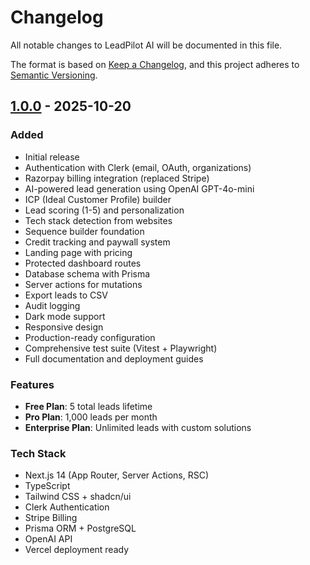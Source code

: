 # Changelog

All notable changes to LeadPilot AI will be documented in this file.

The format is based on [Keep a Changelog](https://keepachangelog.com/en/1.0.0/),
and this project adheres to [Semantic Versioning](https://semver.org/spec/v2.0.0.html).

## [1.0.0] - 2025-10-20

### Added
- Initial release
- Authentication with Clerk (email, OAuth, organizations)
- Razorpay billing integration (replaced Stripe)
- AI-powered lead generation using OpenAI GPT-4o-mini
- ICP (Ideal Customer Profile) builder
- Lead scoring (1-5) and personalization
- Tech stack detection from websites
- Sequence builder foundation
- Credit tracking and paywall system
- Landing page with pricing
- Protected dashboard routes
- Database schema with Prisma
- Server actions for mutations
- Export leads to CSV
- Audit logging
- Dark mode support
- Responsive design
- Production-ready configuration
- Comprehensive test suite (Vitest + Playwright)
- Full documentation and deployment guides

### Features
- **Free Plan**: 5 total leads lifetime
- **Pro Plan**: 1,000 leads per month
- **Enterprise Plan**: Unlimited leads with custom solutions

### Tech Stack
- Next.js 14 (App Router, Server Actions, RSC)
- TypeScript
- Tailwind CSS + shadcn/ui
- Clerk Authentication
- Stripe Billing
- Prisma ORM + PostgreSQL
- OpenAI API
- Vercel deployment ready

[1.0.0]: https://github.com/your-username/leadpilot-ai/releases/tag/v1.0.0
